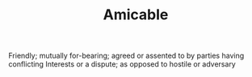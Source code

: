 ---
title: Amicable
letter: A
permalink: "/definitions/amicable.html"
body: Friendly; mutually for-bearing; agreed or assented to by parties having conflicting
  Interests or a dispute; as opposed to hostile or adversary
published_at: '2018-07-07'
layout: post
---